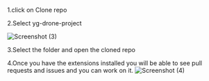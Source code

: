1.click on Clone repo

2.Select yg-drone-project

![Screenshot (3)](https://github.com/vivek50399/Hello-world/assets/120746953/941a40d7-76c7-466e-a805-74aeb2b0c93e)

3.Select the folder and open the cloned repo

4.Once you have the extensions installed you will be able to see pull requests and issues and you can work on it.
![Screenshot (4)](https://github.com/vivek50399/Hello-world/assets/120746953/279e46d0-a273-45aa-bf6b-22dff7c386bf)
